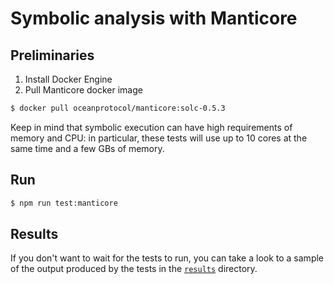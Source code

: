 # Symbolic analysis with Manticore
## Preliminaries

1. Install Docker Engine
2. Pull Manticore docker image
```bash
$ docker pull oceanprotocol/manticore:solc-0.5.3
```

Keep in mind that symbolic execution can have high requirements of memory and CPU: in particular, these tests will use up to 10 cores at the same time and a few GBs of memory. 

## Run

```bash
$ npm run test:manticore
```

## Results

If you don't want to wait for the tests to run, you can take a look to a sample of the output produced by the tests in the [`results`](test/verification/manticore/results) directory.
